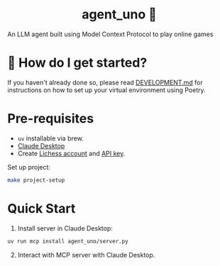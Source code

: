 <h1 align="center">
    agent_uno &#128679;
</h1>

An LLM agent built using Model Context Protocol to play online games

# &#127939; How do I get started?
If you haven't already done so, please read [DEVELOPMENT.md](DEVELOPMENT.md) for instructions on how to set up your virtual environment using Poetry.

# Pre-requisites

- `uv` installable via brew.
- [Claude Desktop](https://claude.ai/download)
- Create [Lichess account](https://lichess.org) and [API key](https://lichess.org/api).

Set up project:

```bash
make project-setup
```

# Quick Start

1. Install server in Claude Desktop:

```bash
uv run mcp install agent_uno/server.py
```

2. Interact with MCP server with Claude Desktop.
